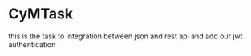 # CyMTask
this is the task to integration between json and rest api and add our jwt authentication 
